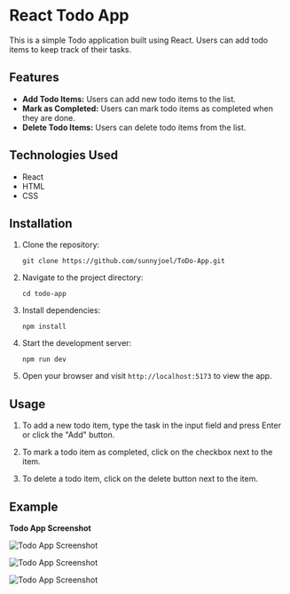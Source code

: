 # React Todo App

This is a simple Todo application built using React. Users can add todo items to keep track of their tasks.

## Features

- **Add Todo Items:** Users can add new todo items to the list.
- **Mark as Completed:** Users can mark todo items as completed when they are done.
- **Delete Todo Items:** Users can delete todo items from the list.

## Technologies Used

- React
- HTML
- CSS 

## Installation

1. Clone the repository:

   ```
   git clone https://github.com/sunnyjoel/ToDo-App.git
   ```

2. Navigate to the project directory:

   ```
   cd todo-app
   ```

3. Install dependencies:

   ```
   npm install
   ```

4. Start the development server:

   ```
   npm run dev
   ```

5. Open your browser and visit `http://localhost:5173` to view the app.

## Usage

1. To add a new todo item, type the task in the input field and press Enter or click the "Add" button.

2. To mark a todo item as completed, click on the checkbox next to the item.

3. To delete a todo item, click on the delete button next to the item.

## Example 
**Todo App Screenshot**

![Todo App Screenshot](https://github.com/sunnyjoel/ToDo-App/assets/53609552/ffd28c5b-70d8-4d38-ab9c-d3807f46109d)

![Todo App Screenshot](https://github.com/sunnyjoel/ToDo-App/assets/53609552/ed0ba5c3-2df6-40d8-9240-4cb0adcb0517)

![Todo App Screenshot](https://github.com/sunnyjoel/ToDo-App/assets/53609552/e6f716ca-41c5-4f84-809f-6d2a91acae2e)
